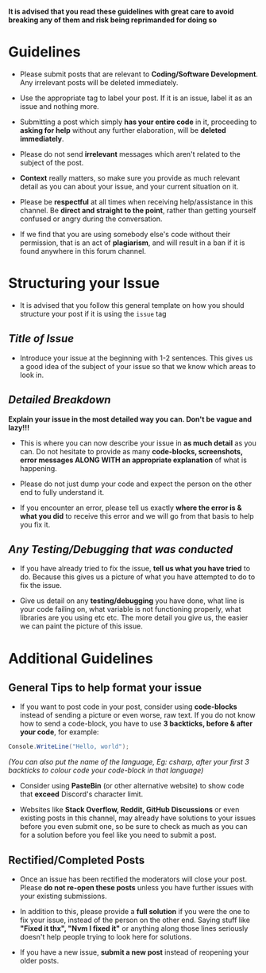 **It is advised that you read these guidelines with great care to avoid breaking any of them and risk being reprimanded for doing so**

# __Guidelines__
- Please submit posts that are relevant to **Coding/Software Development**. Any irrelevant posts will be deleted immediately.

- Use the appropriate tag to label your post. If it is an issue, label it as an issue and nothing more.

- Submitting a post which simply **has your entire code** in it, proceeding to **asking for help** without any further elaboration, will be **deleted immediately**.

- Please do not send **irrelevant** messages which aren't related to the subject of the post.

- **Context** really matters, so make sure you provide as much relevant detail as you can about your issue, and your current situation on it.

- Please be **respectful** at all times when receiving help/assistance in this channel. Be **direct and straight to the point**, rather than getting yourself confused or angry during the conversation.

- If we find that you are using somebody else's code without their permission, that is an act of **plagiarism**, and will result in a ban if it is found anywhere in this forum channel.

# __Structuring your Issue__

- It is advised that you follow this general template on how you should structure your post if it is using the `issue` tag

## __***Title of Issue***__
- Introduce your issue at the beginning with 1-2 sentences. This gives us a good idea of the subject of your issue so that we know which areas to look in.

## __***Detailed Breakdown***__
**Explain your issue in the most detailed way you can. Don't be vague and lazy!!!**

- This is where you can now describe your issue in **as much detail** as you can. Do not hesitate to provide as many **code-blocks, screenshots, error messages ALONG WITH an appropriate explanation** of what is happening. 

- Please do not just dump your code and expect the person on the other end to fully understand it.

- If you encounter an error, please tell us exactly **where the error is & what you did** to receive this error and we will go from that basis to help you fix it.

## __***Any Testing/Debugging that was conducted***__
- If you have already tried to fix the issue, **tell us what you have tried** to do. Because this gives us a picture of what you have attempted to do to fix the issue.

- Give us detail on any **testing/debugging** you have done, what line is your code failing on, what variable is not functioning properly, what libraries are you using etc etc. The more detail you give us, the easier we can paint the picture of this issue.

# __Additional Guidelines__

## __General Tips to help format your issue__

- If you want to post code in your post, consider using **code-blocks** instead of sending a picture or even worse, raw text. If you do not know how to send a code-block, you have to use **3 backticks, before & after your code**, for example:
```csharp
Console.WriteLine("Hello, world");
```
*(You can also put the name of the language, Eg: csharp, after your first 3 backticks to colour code your code-block in that language)*

- Consider using **PasteBin** (or other alternative website) to show code that **exceed** Discord's character limit.

- Websites like **Stack Overflow, Reddit, GitHub Discussions** or even existing posts in this channel, may already have solutions to your issues before you even submit one, so be sure to check as much as you can for a solution before you feel like you need to submit a post.

## __Rectified/Completed Posts__
- Once an issue has been rectified the moderators will close your post. Please **do not re-open these posts** unless you have further issues with your existing submissions.

- In addition to this, please provide a **full solution** if you were the one to fix your issue, instead of the person on the other end. Saying stuff like **"Fixed it thx", "Nvm I fixed it"** or anything along those lines seriously doesn't help people trying to look here for solutions.

- If you have a new issue, **submit a new post** instead of reopening your older posts.